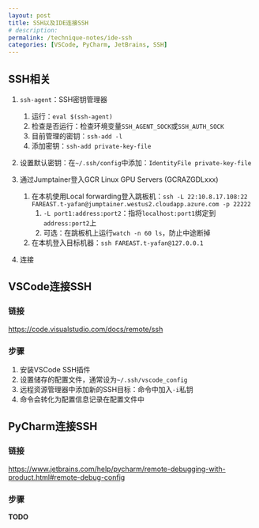 ```yaml
---
layout: post
title: SSH以及IDE连接SSH
# description: 
permalink: /technique-notes/ide-ssh
categories: [VSCode, PyCharm, JetBrains, SSH]
---
```


## SSH相关

1. `ssh-agent`：SSH密钥管理器
   1. 运行：`eval $(ssh-agent)`
   2. 检查是否运行：检查环境变量`SSH_AGENT_SOCK`或`SSH_AUTH_SOCK`
   3. 目前管理的密钥：`ssh-add -l`
   4. 添加密钥：`ssh-add private-key-file`
2. 设置默认密钥：在`~/.ssh/config`中添加：`IdentityFile private-key-file`
3. 通过Jumptainer登入GCR Linux GPU Servers (GCRAZGDLxxx)
   1. 在本机使用Local forwarding登入跳板机：`ssh -L 22:10.8.17.108:22 FAREAST.t-yafan@jumptainer.westus2.cloudapp.azure.com -p 22222`
      1. `-L port1:address:port2`：指将`localhost:port1`绑定到`address:port2`上
      2. 可选：在跳板机上运行`watch -n 60 ls`，防止中途断掉
   2. 在本机登入目标机器：`ssh FAREAST.t-yafan@127.0.0.1`

4. 连接

## VSCode连接SSH

### 链接

<https://code.visualstudio.com/docs/remote/ssh>

### 步骤

1. 安装VSCode SSH插件
2. 设置储存的配置文件，通常设为`~/.ssh/vscode_config`
3. 远程资源管理器中添加新的SSH目标：命令中加入`-i`私钥
4. 命令会转化为配置信息记录在配置文件中

## PyCharm连接SSH

### 链接

<https://www.jetbrains.com/help/pycharm/remote-debugging-with-product.html#remote-debug-config>

### 步骤

**TODO**

